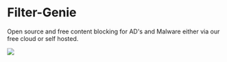 # Filter-Genie
Open source and free content blocking for AD's and Malware either via our free cloud or self hosted.

![](https://nabyte.com/imgs/f3ca4983416cc6d663e2b8da5b01ae3e9c5fe76efilter.png)
